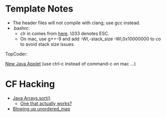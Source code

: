# Template Notes

 * The header files will not compile with clang; use gcc instead.
 * .bashrc:
   * clr in comes from [here](https://superuser.com/questions/122911/what-commands-can-i-use-to-reset-and-clear-my-terminal). \033 denotes ESC.
   * On mac, use g++-9 and add -Wl,-stack_size -Wl,0x10000000 to co to avoid stack size issues.

TopCoder:

[New Java Applet](https://codeforces.com/blog/entry/64597) (use ctrl-c instead of command-c on mac ...)

# CF Hacking

  * [Java Arrays.sort()](https://codeforces.com/blog/entry/4827)
	* [One that actually works?](https://codeforces.com/contest/1324/submission/73058869)
  * [Blowing up unordered_map](https://codeforces.com/blog/entry/62393)